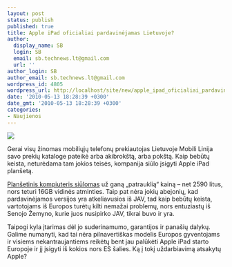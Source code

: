 ```yaml
---
layout: post
status: publish
published: true
title: Apple iPad oficialiai pardavinėjamas Lietuvoje?
author:
  display_name: SB
  login: SB
  email: sb.technews.lt@gmail.com
  url: ''
author_login: SB
author_email: sb.technews.lt@gmail.com
wordpress_id: 4805
wordpress_url: http://localhost/site/new/apple_ipad_oficialiai_pardavinejamas_lietuvoje/
date: '2010-05-13 18:28:39 +0300'
date_gmt: '2010-05-13 18:28:39 +0300'
categories:
- Naujienos
---
```

<div class="imgright"><img src="http://t3.gstatic.com/images?q=tbn:pgRDaGlekoMfsM:http://www.pma-show.com/news_images/00668_apple-ipad-photo.jpg"  /></div>
<p>Gerai visų žinomas mobiliųjų telefonų prekiautojas Lietuvoje Mobili Linija savo prekių kataloge pateikė arba akibrokštą, arba pokštą. Kaip bebūtų keista, neturėdama tam jokios teisės, kompanija siūlo įsigyti Apple iPad planšetą.</p>
<p><a class="ns" href="http://www.mobili.lt/lt/telefonai/apple/ipad.html">Planšetinis kompiuteris siūlomas</a> už ganą „patrauklią“ kainą – net 2590 litus, nors teturi 16GB vidinės atminties. Taip pat nėra jokių abejonių, kad pardavinėjamos versijos yra atkeliavusios iš JAV, tad kaip bebūtų keista, vartotojams iš Europos turėtų kilti nemažai problemų, nors entuziastų iš Senojo Žemyno, kurie juos nusipirko JAV, tikrai buvo ir yra.</p>
<p>Taipogi kyla įtarimas dėl jo suderinamumo, garantijos ir panašių dalykų. Galime numanyti, kad tai nėra pilnavertiškas modelis Europos gyventojams ir visiems nekantraujantiems reikėtų bent jau palūkėti Apple iPad starto Europoje ir jį įsigyti iš kokios nors ES šalies. Ką į tokį uždarbiavimą atsakytų Apple?<br /></p>
